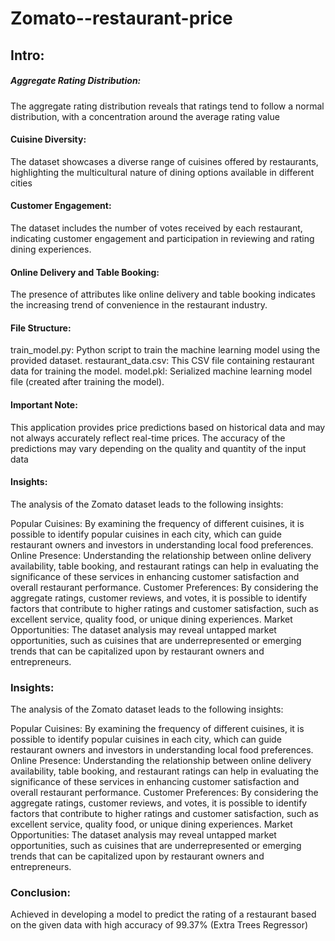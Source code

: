 # Zomato--restaurant-price

## Intro:
##### Aggregate Rating Distribution:
The aggregate rating distribution reveals that ratings tend to follow a normal distribution, with a concentration around the average rating value
#### Cuisine Diversity: 
The dataset showcases a diverse range of cuisines offered by restaurants, highlighting the multicultural nature of dining options available in different cities
#### Customer Engagement: 
The dataset includes the number of votes received by each restaurant, indicating customer engagement and participation in reviewing and rating dining experiences.
#### Online Delivery and Table Booking:
The presence of attributes like online delivery and table booking indicates the increasing trend of convenience in the restaurant industry.

#### File Structure:

train_model.py: Python script to train the machine learning model using the provided dataset.
restaurant_data.csv: This CSV file containing restaurant data for training the model.
model.pkl: Serialized machine learning model file (created after training the model).

#### Important Note:

This application provides price predictions based on historical data and may not always accurately reflect real-time prices.
The accuracy of the predictions may vary depending on the quality and quantity of the input data

#### Insights:
The analysis of the Zomato dataset leads to the following insights:

Popular Cuisines: By examining the frequency of different cuisines, it is possible to identify popular cuisines in each city, which can guide restaurant owners and investors in understanding local food preferences.
Online Presence: Understanding the relationship between online delivery availability, table booking, and restaurant ratings can help in evaluating the significance of these services in enhancing customer satisfaction and overall restaurant performance.
Customer Preferences: By considering the aggregate ratings, customer reviews, and votes, it is possible to identify factors that contribute to higher ratings and customer satisfaction, such as excellent service, quality food, or unique dining experiences.
Market Opportunities: The dataset analysis may reveal untapped market opportunities, such as cuisines that are underrepresented or emerging trends that can be capitalized upon by restaurant owners and entrepreneurs.


### Insights:
The analysis of the Zomato dataset leads to the following insights:

Popular Cuisines: By examining the frequency of different cuisines, it is possible to identify popular cuisines in each city, which can guide restaurant owners and investors in understanding local food preferences.
Online Presence: Understanding the relationship between online delivery availability, table booking, and restaurant ratings can help in evaluating the significance of these services in enhancing customer satisfaction and overall restaurant performance.
Customer Preferences: By considering the aggregate ratings, customer reviews, and votes, it is possible to identify factors that contribute to higher ratings and customer satisfaction, such as excellent service, quality food, or unique dining experiences.
Market Opportunities: The dataset analysis may reveal untapped market opportunities, such as cuisines that are underrepresented or emerging trends that can be capitalized upon by restaurant owners and entrepreneurs.
### Conclusion:
Achieved in developing a model to predict the rating of a restaurant based on the given data with high accuracy of 99.37% (Extra Trees Regressor)
